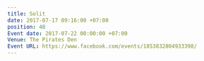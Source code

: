 ```yaml
---
title: Solit
date: 2017-07-17 09:16:00 +07:00
position: 48
Event date: 2017-07-22 00:00:00 +07:00
Venue: The Pirates Den
Event URL: https://www.facebook.com/events/1853832804933398/
---
```


